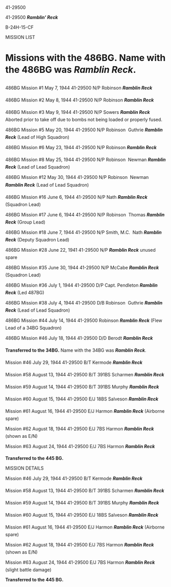 





41-29500






 




41-29500 ***Ramblin' Reck***

B-24H-15-CF

MISSION LIST  

  


# Missions with the 486BG. Name with the 486BG was *Ramblin Reck*.

486BG Mission #1 May 7, 1944 41-29500 N/P Robinson ***Ramblin
Reck***

486BG Mission #2 May 8, 1944 41-29500 N/P Robinson ***Ramblin
Reck***

486BG Mission #3 May 9, 1944 41-29500 N/P Sowers ***Ramblin
Reck*** Aborted prior to take off due to bombs not being loaded or
properly fused.

486BG Mission #5 May 20, 1944 41-29500 N/P Robinson 
Guthrie ***Ramblin Reck*** (Lead of High Squadron)

486BG Mission #6 May 23, 1944 41-29500 N/P Robinson ***Ramblin
Reck***

486BG Mission #8 May 25, 1944 41-29500 N/P Robinson  Newman
***Ramblin Reck*** (Lead of Lead Squadron)

486BG Mission #12 May 30, 1944 41-29500 N/P Robinson 
Newman ***Ramblin Reck*** (Lead of Lead Squadron)

486BG Mission #16 June 6, 1944 41-29500 N/P Nath ***Ramblin
Reck*** (Squadron Lead)

486BG Mission #17 June 6, 1944 41-29500 N/P Robinson 
Thomas ***Ramblin Reck*** (Group Lead)

486BG Mission #18 June 7, 1944 41-29500 N/P Smith, M.C. 
Nath ***Ramblin Reck*** (Deputy Squadron Lead)

486BG Mission #28 June 22, 1941 41-29500 N/P ***Ramblin
Reck*** unused spare

486BG Mission #35 June 30, 1944 41-29500 N/P McCabe ***Ramblin
Reck*** (Squadron Lead)

486BG Mission #36 July 1, 1944 41-29500 D/P Capt. Pendleton ***Ramblin
Reck*** (Led 487BG)

486BG Mission #38 July 4, 1944 41-29500 D/B Robinson 
Guthrie ***Ramblin Reck*** (Lead of Lead Squadron)

486BG Mission #44 July 14, 1944 41-29500 Robinson ***Ramblin
Reck*** (Flew Lead of a 34BG Squadron)

486BG Mission #46 July 18, 1944 41-29500 D/D Berodt ***Ramblin
Reck***

**Transferred to the 34BG.** Name with the 34BG was ***Ramblin
Reck***.

Mission #46 July 29, 1944 41-29500 B/T Kermode ***Ramblin
Reck***

Mission #58 August 13, 1944 41-29500 B/T 391BS Scharmen ***Ramblin
Reck***

Mission #59 August 14, 1944 41-29500 B/T 391BS Murphy ***Ramblin
Reck***

Mission #60 August 15, 1944 41-29500 E/J 18BS Salveson ***Ramblin
Reck***

Mission #61 August 16, 1944 41-29500 E/J Harmon ***Ramblin
Reck*** (Airborne spare)

Mission #62 August 18, 1944 41-29500 E/J 7BS Harmon ***Ramblin
Reck*** (shown as E/N)

Mission #63 August 24, 1944
41-29500 E/J 7BS Harmon ***Ramblin
Reck***

 

**Transferred to the 445 BG.**

 

MISSION DETAILS  

  

Mission #46 July 29, 1944 41-29500 B/T Kermode ***Ramblin Reck***

Mission #58 August 13, 1944 41-29500 B/T 391BS Scharmen ***Ramblin
Reck***

Mission #59 August 14, 1944 41-29500 B/T 391BS Murphy ***Ramblin
Reck***

Mission #60 August 15, 1944 41-29500 E/J 18BS Salveson ***Ramblin
Reck***

Mission #61 August 16, 1944 41-29500 E/J Harmon ***Ramblin
Reck*** (Airborne spare)

Mission #62 August 18, 1944 41-29500 E/J 7BS Harmon ***Ramblin
Reck*** (shown as E/N)

Mission #63 August 24, 1944 41-29500 E/J 7BS Harmon ***Ramblin
Reck*** (slight battle damage)

**Transferred to the 445 BG.**




